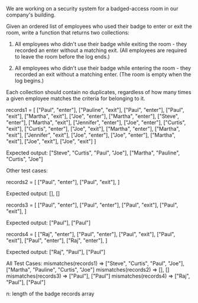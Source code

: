 We are working on a security system for a badged-access room in our company's building.

Given an ordered list of employees who used their badge to enter or exit the room, write a function that returns two collections:

1. All employees who didn't use their badge while exiting the room - they recorded an enter without a matching exit. (All employees are required to leave the room before the log ends.)

2. All employees who didn't use their badge while entering the room - they recorded an exit without a matching enter. (The room is empty when the log begins.)

Each collection should contain no duplicates, regardless of how many times a given employee matches the criteria for belonging to it.

records1 = [
  ["Paul",     "enter"],
  ["Pauline",  "exit"],
  ["Paul",     "enter"],
  ["Paul",     "exit"],
  ["Martha",   "exit"],
  ["Joe",      "enter"],
  ["Martha",   "enter"],
  ["Steve",    "enter"],
  ["Martha",   "exit"],
  ["Jennifer", "enter"],
  ["Joe",      "enter"],
  ["Curtis",   "exit"],
  ["Curtis",   "enter"],
  ["Joe",      "exit"],
  ["Martha",   "enter"],
  ["Martha",   "exit"],
  ["Jennifer", "exit"],
  ["Joe",      "enter"],
  ["Joe",      "enter"],
  ["Martha",   "exit"],
  ["Joe",      "exit"],
  ["Joe",      "exit"] 
]

Expected output: ["Steve", "Curtis", "Paul", "Joe"], ["Martha", "Pauline", "Curtis", "Joe"]

Other test cases:

records2 = [
  ["Paul", "enter"],
  ["Paul", "exit"],
]

Expected output: [], []

records3 = [
  ["Paul", "enter"],
  ["Paul", "enter"],
  ["Paul", "exit"],
  ["Paul", "exit"],
]

Expected output: ["Paul"], ["Paul"]

records4 = [
  ["Raj", "enter"],
  ["Paul", "enter"],
  ["Paul", "exit"],
  ["Paul", "exit"],
  ["Paul", "enter"],
  ["Raj", "enter"],
]

Expected output: ["Raj", "Paul"], ["Paul"]

All Test Cases:
mismatches(records1) => ["Steve", "Curtis", "Paul", "Joe"], ["Martha", "Pauline", "Curtis", "Joe"]
mismatches(records2) => [], []
mismatches(records3) => ["Paul"], ["Paul"]
mismatches(records4) => ["Raj", "Paul"], ["Paul"]

n: length of the badge records array

